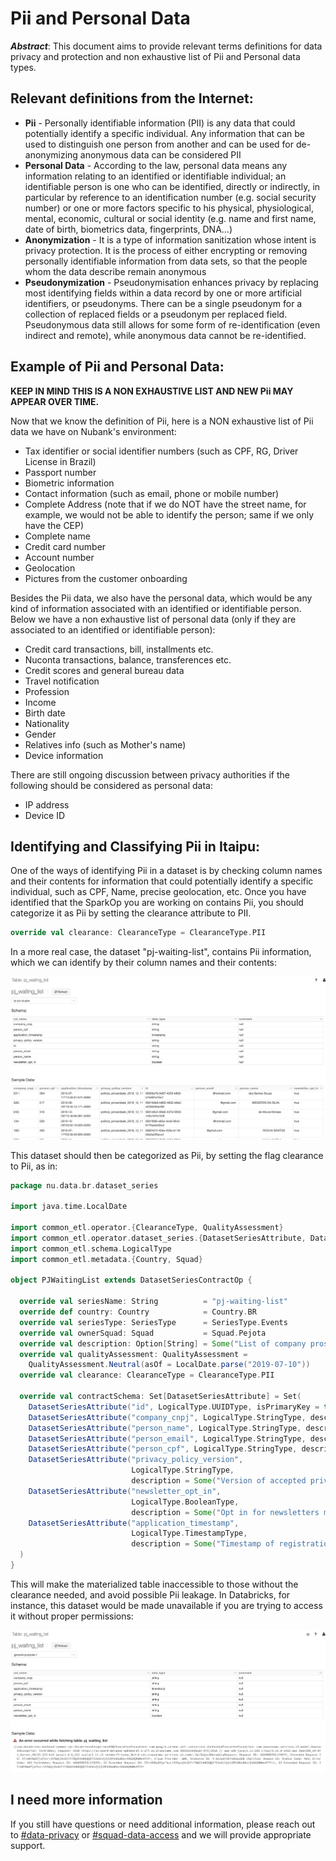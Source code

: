 # Pii and Personal Data

 ***Abstract***:
This document aims to provide relevant terms definitions for data privacy and protection and non exhaustive list of Pii and Personal data types. 

## Relevant definitions from the Internet:

* **Pii** - Personally identifiable information (PII) is any data that could potentially identify a specific individual. Any information that can be used to distinguish one person from another and can be used for de-anonymizing anonymous data can be considered PII
* **Personal Data** - According to the law, personal data means any information relating to an identified or identifiable individual; an identifiable person is one who can be identified, directly or indirectly, in particular by reference to an identification number (e.g. social security number) or one or more factors specific to his physical, physiological, mental, economic, cultural or social identity (e.g. name and first name, date of birth, biometrics data, fingerprints, DNA…)
* **Anonymization** - It is a type of information sanitization whose intent is privacy protection. It is the process of either encrypting or removing personally identifiable information from data sets, so that the people whom the data describe remain anonymous
* **Pseudonymization** - Pseudonymisation enhances privacy by replacing most identifying fields within a data record by one or more artificial identifiers, or pseudonyms. There can be a single pseudonym for a collection of replaced fields or a pseudonym per replaced field. Pseudonymous data still allows for some form of re-identification (even indirect and remote), while anonymous data cannot be re-identified.

## Example of Pii and Personal Data:
**KEEP IN MIND THIS IS A NON EXHAUSTIVE LIST AND NEW Pii MAY APPEAR OVER TIME.**

Now that we know the definition of Pii, here is a NON exhaustive list of Pii data we have on Nubank's environment: 

* Tax identifier or social identifier numbers (such as CPF, RG, Driver License in Brazil)
* Passport number
* Biometric information
* Contact information (such as email, phone or mobile number)
* Complete Address (note that if we do NOT have the street name, for example, we would not be able to identify the person; same if we only have the CEP)
* Complete name 
* Credit card number
* Account number 
* Geolocation
* Pictures from the customer onboarding

Besides the Pii data, we also have the personal data, which would be any kind of information associated with an identified or identifiable person. Below we have a non exhaustive list of personal data (only if they are associated to an identified or identifiable person): 

* Credit card transactions, bill, installments etc. 
* Nuconta transactions, balance, transferences etc. 
* Credit scores and general bureau data 
* Travel notification
* Profession
* Income
* Birth date
* Nationality 
* Gender
* Relatives info (such as Mother's name)
* Device information

There are still ongoing discussion between privacy authorities if the following should be considered as personal data: 

* IP address
* Device ID

## Identifying and Classifying Pii in Itaipu:
One of the ways of identifying Pii in a dataset is by checking column names and their contents for information that could potentially identify a specific individual, such as CPF, Name, precise geolocation, etc. 
Once you have identified that the SparkOp you are working on contains Pii, you should categorize it as Pii by setting the clearance attribute to PII. 

```scala
override val clearance: ClearanceType = ClearanceType.PII
```

In a more real case, the dataset "pj-waiting-list", contains Pii information, which we can identify by their column names and their contents:

![](../images/databricks_pii_dataset.png)

This dataset should then be categorized as Pii, by setting the flag clearance to Pii, as in:

```scala
package nu.data.br.dataset_series

import java.time.LocalDate

import common_etl.operator.{ClearanceType, QualityAssessment}
import common_etl.operator.dataset_series.{DatasetSeriesAttribute, DatasetSeriesContractOp, SeriesType}
import common_etl.schema.LogicalType
import common_etl.metadata.{Country, Squad}

object PJWaitingList extends DatasetSeriesContractOp {

  override val seriesName: String          = "pj-waiting-list"
  override def country: Country            = Country.BR
  override val seriesType: SeriesType      = SeriesType.Events
  override val ownerSquad: Squad           = Squad.Pejota
  override val description: Option[String] = Some("List of company prospects")
  override val qualityAssessment: QualityAssessment =
    QualityAssessment.Neutral(asOf = LocalDate.parse("2019-07-10"))
  override val clearance: ClearanceType = ClearanceType.PII

  override val contractSchema: Set[DatasetSeriesAttribute] = Set(
    DatasetSeriesAttribute("id", LogicalType.UUIDType, isPrimaryKey = true, description = Some("Register Identifier")),
    DatasetSeriesAttribute("company_cnpj", LogicalType.StringType, description = Some("Company's CNPJ")),
    DatasetSeriesAttribute("person_name", LogicalType.StringType, description = Some("Name of company's owner")),
    DatasetSeriesAttribute("person_email", LogicalType.StringType, description = Some("Email of company's owner")),
    DatasetSeriesAttribute("person_cpf", LogicalType.StringType, description = Some("CPF of company's owner")),
    DatasetSeriesAttribute("privacy_policy_version",
                           LogicalType.StringType,
                           description = Some("Version of accepted privacy policy")),
    DatasetSeriesAttribute("newsletter_opt_in",
                           LogicalType.BooleanType,
                           description = Some("Opt in for newsletters mailing")),
    DatasetSeriesAttribute("application_timestamp",
                           LogicalType.TimestampType,
                           description = Some("Timestamp of registration"))
  )
}
```

This will make the materialized table inaccessible to those without the clearance needed, and avoid possible Pii leakage. In Databricks, for instance, this dataset would be made unavailable if you are trying to access it without proper permissions:

![](../images/databricks_pii_error.png)

## I need more information
If you still have questions or need additional information, please reach out to [#data-privacy](https://app.slack.com/client/T024U97V8/CLLFJMEBZ) or [#squad-data-access](https://app.slack.com/client/T024U97V8/C84FAS7L6) and we will provide appropriate support. 
